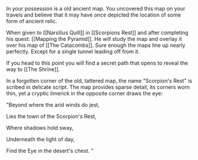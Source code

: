 In your possession is a old ancient map. You uncovered this map on your travels and believe that it may have once depicted the location of some form of ancient relic.

When given  to [[Narsilius Quill]] in [[Scorpions Rest]] and after completing his quest: [[Mapping the Pyramid]]. He will study the map and overlay it over his map of [[The Catacombs]]. Sure enough the maps line up nearly perfectly. Except for a single tunnel leading off from it.

If you head to this point you will find a secret path that opens to reveal the way to [[The Shrine]].

In a forgotten corner of the old, tattered map, the name "Scorpion's Rest" is scribed in delicate script. The map provides sparse detail, its corners worn thin, yet a cryptic limerick in the opposite corner draws the eye:

"Beyond where the arid winds do jest,

Lies the town of the Scorpion's Rest, 

Where shadows hold sway,  

Underneath the light of day,  

Find the Eye in the desert's chest. "